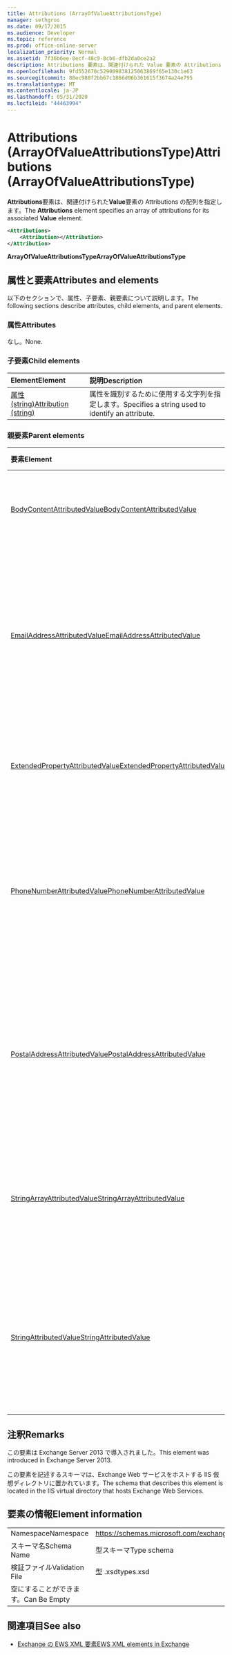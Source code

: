 ```yaml
---
title: Attributions (ArrayOfValueAttributionsType)
manager: sethgros
ms.date: 09/17/2015
ms.audience: Developer
ms.topic: reference
ms.prod: office-online-server
localization_priority: Normal
ms.assetid: 7f36b6ee-8ecf-48c9-8cb6-dfb2da0ce2a2
description: Attributions 要素は、関連付けられた Value 要素の Attributions の配列を指定します。
ms.openlocfilehash: 9fd552670c529009838125063869f65e130c1e63
ms.sourcegitcommit: 88ec988f2bb67c1866d06b361615f3674a24e795
ms.translationtype: MT
ms.contentlocale: ja-JP
ms.lasthandoff: 05/31/2020
ms.locfileid: "44463994"
---
```

# <a name="attributions-arrayofvalueattributionstype"></a><span data-ttu-id="af8a0-103">Attributions (ArrayOfValueAttributionsType)</span><span class="sxs-lookup"><span data-stu-id="af8a0-103">Attributions (ArrayOfValueAttributionsType)</span></span>

<span data-ttu-id="af8a0-104">**Attributions**要素は、関連付けられた**Value**要素の Attributions の配列を指定します。</span><span class="sxs-lookup"><span data-stu-id="af8a0-104">The **Attributions** element specifies an array of attributions for its associated **Value** element.</span></span> 
  
```XML
<Attributions>
    <Attribution></Attribution>
</Attribution>
```

 <span data-ttu-id="af8a0-105">**ArrayOfValueAttributionsType**</span><span class="sxs-lookup"><span data-stu-id="af8a0-105">**ArrayOfValueAttributionsType**</span></span>
## <a name="attributes-and-elements"></a><span data-ttu-id="af8a0-106">属性と要素</span><span class="sxs-lookup"><span data-stu-id="af8a0-106">Attributes and elements</span></span>

<span data-ttu-id="af8a0-107">以下のセクションで、属性、子要素、親要素について説明します。</span><span class="sxs-lookup"><span data-stu-id="af8a0-107">The following sections describe attributes, child elements, and parent elements.</span></span>
  
### <a name="attributes"></a><span data-ttu-id="af8a0-108">属性</span><span class="sxs-lookup"><span data-stu-id="af8a0-108">Attributes</span></span>

<span data-ttu-id="af8a0-109">なし。</span><span class="sxs-lookup"><span data-stu-id="af8a0-109">None.</span></span>
  
### <a name="child-elements"></a><span data-ttu-id="af8a0-110">子要素</span><span class="sxs-lookup"><span data-stu-id="af8a0-110">Child elements</span></span>

|<span data-ttu-id="af8a0-111">**Element**</span><span class="sxs-lookup"><span data-stu-id="af8a0-111">**Element**</span></span>|<span data-ttu-id="af8a0-112">**説明**</span><span class="sxs-lookup"><span data-stu-id="af8a0-112">**Description**</span></span>|
|:-----|:-----|
|[<span data-ttu-id="af8a0-113">属性 (string)</span><span class="sxs-lookup"><span data-stu-id="af8a0-113">Attribution (string)</span></span>](attribution-string.md) <br/> |<span data-ttu-id="af8a0-114">属性を識別するために使用する文字列を指定します。</span><span class="sxs-lookup"><span data-stu-id="af8a0-114">Specifies a string used to identify an attribute.</span></span>  <br/> |
   
### <a name="parent-elements"></a><span data-ttu-id="af8a0-115">親要素</span><span class="sxs-lookup"><span data-stu-id="af8a0-115">Parent elements</span></span>

|<span data-ttu-id="af8a0-116">**要素**</span><span class="sxs-lookup"><span data-stu-id="af8a0-116">**Element**</span></span>|<span data-ttu-id="af8a0-117">**説明**</span><span class="sxs-lookup"><span data-stu-id="af8a0-117">**Description**</span></span>|
|:-----|:-----|
|[<span data-ttu-id="af8a0-118">BodyContentAttributedValue</span><span class="sxs-lookup"><span data-stu-id="af8a0-118">BodyContentAttributedValue</span></span>](bodycontentattributedvalue.md) <br/> |<span data-ttu-id="af8a0-119">アイテムの本文のコンテンツを指定します。</span><span class="sxs-lookup"><span data-stu-id="af8a0-119">Specifies the body content of an item.</span></span>  <br/> |
|[<span data-ttu-id="af8a0-120">EmailAddressAttributedValue</span><span class="sxs-lookup"><span data-stu-id="af8a0-120">EmailAddressAttributedValue</span></span>](emailaddressattributedvalue.md) <br/> |<span data-ttu-id="af8a0-121">電子メールアドレスの配列のインスタンスと、それに関連付けられている attributions を指定します。</span><span class="sxs-lookup"><span data-stu-id="af8a0-121">Specifies an instance of an array of email addresses and their associated attributions.</span></span>  <br/> |
|[<span data-ttu-id="af8a0-122">ExtendedPropertyAttributedValue</span><span class="sxs-lookup"><span data-stu-id="af8a0-122">ExtendedPropertyAttributedValue</span></span>](extendedpropertyattributedvalue.md) <br/> |<span data-ttu-id="af8a0-123">ペルソナの拡張プロパティを指定します。</span><span class="sxs-lookup"><span data-stu-id="af8a0-123">Specifies extended properties for a persona.</span></span>  <br/> |
|[<span data-ttu-id="af8a0-124">PhoneNumberAttributedValue</span><span class="sxs-lookup"><span data-stu-id="af8a0-124">PhoneNumberAttributedValue</span></span>](phonenumberattributedvalue.md) <br/> |<span data-ttu-id="af8a0-125">電話番号の配列のインスタンスと、それに関連付けられている attributions を指定します。</span><span class="sxs-lookup"><span data-stu-id="af8a0-125">Specifies an instance of an array of phone numbers and their associated attributions.</span></span>  <br/> |
|[<span data-ttu-id="af8a0-126">PostalAddressAttributedValue</span><span class="sxs-lookup"><span data-stu-id="af8a0-126">PostalAddressAttributedValue</span></span>](postaladdressattributedvalue.md) <br/> |<span data-ttu-id="af8a0-127">郵送先住所の配列のインスタンスと、それに関連付けられている attributions を指定します。</span><span class="sxs-lookup"><span data-stu-id="af8a0-127">Specifies an instance of an array of postal addresses and their associated attributions.</span></span>  <br/> |
|[<span data-ttu-id="af8a0-128">StringArrayAttributedValue</span><span class="sxs-lookup"><span data-stu-id="af8a0-128">StringArrayAttributedValue</span></span>](stringarrayattributedvalue.md) <br/> |<span data-ttu-id="af8a0-129">Persona 要素の文字列データの配列のインスタンスを指定します。</span><span class="sxs-lookup"><span data-stu-id="af8a0-129">Specifies an instance of an array of string data for a persona element.</span></span>  <br/> |
|[<span data-ttu-id="af8a0-130">StringAttributedValue</span><span class="sxs-lookup"><span data-stu-id="af8a0-130">StringAttributedValue</span></span>](stringattributedvalue.md) <br/> |<span data-ttu-id="af8a0-131">Persona 要素に関連付けられている属性の配列のインスタンスを指定します。</span><span class="sxs-lookup"><span data-stu-id="af8a0-131">Specifies an instance in an array of attributes associated with a persona element.</span></span>  <br/> |
   
## <a name="remarks"></a><span data-ttu-id="af8a0-132">注釈</span><span class="sxs-lookup"><span data-stu-id="af8a0-132">Remarks</span></span>

<span data-ttu-id="af8a0-133">この要素は Exchange Server 2013 で導入されました。</span><span class="sxs-lookup"><span data-stu-id="af8a0-133">This element was introduced in Exchange Server 2013.</span></span>
  
<span data-ttu-id="af8a0-134">この要素を記述するスキーマは、Exchange Web サービスをホストする IIS 仮想ディレクトリに置かれています。</span><span class="sxs-lookup"><span data-stu-id="af8a0-134">The schema that describes this element is located in the IIS virtual directory that hosts Exchange Web Services.</span></span>
  
## <a name="element-information"></a><span data-ttu-id="af8a0-135">要素の情報</span><span class="sxs-lookup"><span data-stu-id="af8a0-135">Element information</span></span>

|||
|:-----|:-----|
|<span data-ttu-id="af8a0-136">Namespace</span><span class="sxs-lookup"><span data-stu-id="af8a0-136">Namespace</span></span>  <br/> |https://schemas.microsoft.com/exchange/services/2006/types  <br/> |
|<span data-ttu-id="af8a0-137">スキーマ名</span><span class="sxs-lookup"><span data-stu-id="af8a0-137">Schema Name</span></span>  <br/> |<span data-ttu-id="af8a0-138">型スキーマ</span><span class="sxs-lookup"><span data-stu-id="af8a0-138">Type schema</span></span>  <br/> |
|<span data-ttu-id="af8a0-139">検証ファイル</span><span class="sxs-lookup"><span data-stu-id="af8a0-139">Validation File</span></span>  <br/> |<span data-ttu-id="af8a0-140">型 .xsd</span><span class="sxs-lookup"><span data-stu-id="af8a0-140">types.xsd</span></span>  <br/> |
|<span data-ttu-id="af8a0-141">空にすることができます。</span><span class="sxs-lookup"><span data-stu-id="af8a0-141">Can Be Empty</span></span>  <br/> ||
   
## <a name="see-also"></a><span data-ttu-id="af8a0-142">関連項目</span><span class="sxs-lookup"><span data-stu-id="af8a0-142">See also</span></span>

- [<span data-ttu-id="af8a0-143">Exchange の EWS XML 要素</span><span class="sxs-lookup"><span data-stu-id="af8a0-143">EWS XML elements in Exchange</span></span>](ews-xml-elements-in-exchange.md)

